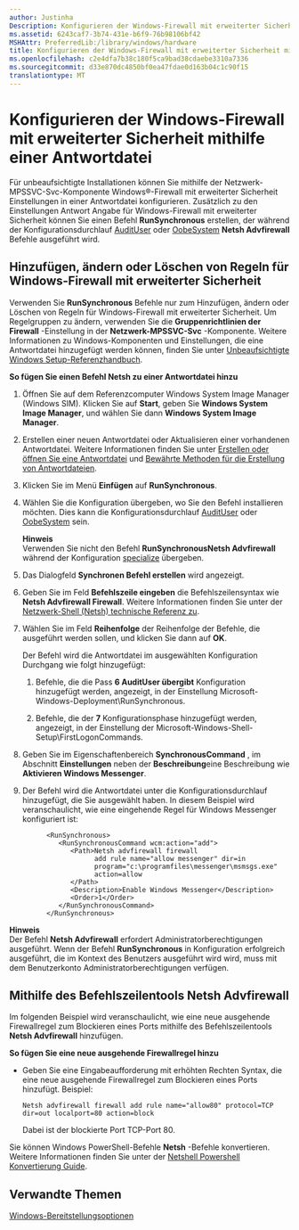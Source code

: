 ```yaml
---
author: Justinha
Description: Konfigurieren der Windows-Firewall mit erweiterter Sicherheit mithilfe einer Antwortdatei
ms.assetid: 6243caf7-3b74-431e-b6f9-76b98106bf42
MSHAttr: PreferredLib:/library/windows/hardware
title: Konfigurieren der Windows-Firewall mit erweiterter Sicherheit mithilfe einer Antwortdatei
ms.openlocfilehash: c2e4dfa7b38c180f5ca9bad38cdaebe3310a7336
ms.sourcegitcommit: d33e870dc4850bf0ea47fdae0d163b04c1c90f15
translationtype: MT
---
```

# <a name="configure-windows-firewall-with-advanced-security-by-using-an-answer-file"></a>Konfigurieren der Windows-Firewall mit erweiterter Sicherheit mithilfe einer Antwortdatei


Für unbeaufsichtigte Installationen können Sie mithilfe der Netzwerk-MPSSVC-Svc-Komponente Windows®-Firewall mit erweiterter Sicherheit Einstellungen in einer Antwortdatei konfigurieren. Zusätzlich zu den Einstellungen Antwort Angabe für Windows-Firewall mit erweiterter Sicherheit können Sie einen Befehl **RunSynchronous** erstellen, der während der Konfigurationsdurchlauf [AuditUser](audituser.md) oder [OobeSystem](oobesystem.md) **Netsh Advfirewall** Befehle ausgeführt wird.

## <a name="span-idaddingmodifyingordeletingrulesforwindowsfirewallwithadvancedsecurityspanspan-idaddingmodifyingordeletingrulesforwindowsfirewallwithadvancedsecurityspanspan-idaddingmodifyingordeletingrulesforwindowsfirewallwithadvancedsecurityspanadding-modifying-or-deleting-rules-for-windows-firewall-with-advanced-security"></a><span id="Adding__Modifying__or_Deleting_Rules_for_Windows_Firewall_with_Advanced_Security"></span><span id="adding__modifying__or_deleting_rules_for_windows_firewall_with_advanced_security"></span><span id="ADDING__MODIFYING__OR_DELETING_RULES_FOR_WINDOWS_FIREWALL_WITH_ADVANCED_SECURITY"></span>Hinzufügen, ändern oder Löschen von Regeln für Windows-Firewall mit erweiterter Sicherheit


Verwenden Sie **RunSynchronous** Befehle nur zum Hinzufügen, ändern oder Löschen von Regeln für Windows-Firewall mit erweiterter Sicherheit. Um Regelgruppen zu ändern, verwenden Sie die **Gruppenrichtlinien der Firewall** -Einstellung in der **Netzwerk-MPSSVC-Svc** -Komponente. Weitere Informationen zu Windows-Komponenten und Einstellungen, die eine Antwortdatei hinzugefügt werden können, finden Sie unter [Unbeaufsichtigte Windows Setup-Referenzhandbuch](http://go.microsoft.com/fwlink/?LinkId=206281).

**So fügen Sie einen Befehl Netsh zu einer Antwortdatei hinzu**

1.  Öffnen Sie auf dem Referenzcomputer Windows System Image Manager (Windows SIM). Klicken Sie auf **Start**, geben Sie **Windows System Image Manager**, und wählen Sie dann **Windows System Image Manager**.

2.  Erstellen einer neuen Antwortdatei oder Aktualisieren einer vorhandenen Antwortdatei. Weitere Informationen finden Sie unter [Erstellen oder öffnen Sie eine Antwortdatei](https://msdn.microsoft.com/library/windows/hardware/dn915085) und [Bewährte Methoden für die Erstellung von Antwortdateien](https://msdn.microsoft.com/library/windows/hardware/dn915073).

3.  Klicken Sie im Menü **Einfügen** auf **RunSynchronous**.

4.  Wählen Sie die Konfiguration übergeben, wo Sie den Befehl installieren möchten. Dies kann die Konfigurationsdurchlauf [AuditUser](audituser.md) oder [OobeSystem](oobesystem.md) sein.

    **Hinweis**  
    Verwenden Sie nicht den Befehl **RunSynchronousNetsh Advfirewall** während der Konfiguration [specialize](specialize.md) übergeben.

     

5.  Das Dialogfeld **Synchronen Befehl erstellen** wird angezeigt.

6.  Geben Sie im Feld **Befehlszeile eingeben** die Befehlszeilensyntax wie **Netsh Advfirewall Firewall**. Weitere Informationen finden Sie unter der [Netzwerk-Shell (Netsh) technische Referenz zu](http://go.microsoft.com/fwlink/?LinkId=234733).

7.  Wählen Sie im Feld **Reihenfolge** der Reihenfolge der Befehle, die ausgeführt werden sollen, und klicken Sie dann auf **OK**.

    Der Befehl wird die Antwortdatei im ausgewählten Konfiguration Durchgang wie folgt hinzugefügt:

    1.  Befehle, die die Pass **6 AuditUser übergibt** Konfiguration hinzugefügt werden, angezeigt, in der Einstellung Microsoft-Windows-Deployment\\RunSynchronous.

    2.  Befehle, die der **7** Konfigurationsphase hinzugefügt werden, angezeigt, in der Einstellung der Microsoft-Windows-Shell-Setup\\FirstLogonCommands.

8.  Geben Sie im Eigenschaftenbereich **SynchronousCommand** , im Abschnitt **Einstellungen** neben der **Beschreibung**eine Beschreibung wie **Aktivieren Windows Messenger**.

9.  Der Befehl wird die Antwortdatei unter die Konfigurationsdurchlauf hinzugefügt, die Sie ausgewählt haben. In diesem Beispiel wird veranschaulicht, wie eine eingehende Regel für Windows Messenger konfiguriert ist:

    ``` syntax
          <RunSynchronous>
             <RunSynchronousCommand wcm:action="add">
                <Path>Netsh advfirewall firewall 
                      add rule name="allow messenger" dir=in 
                      program="c:\programfiles\messenger\msmsgs.exe"
                      action=allow
                </Path>
                <Description>Enable Windows Messenger</Description>
                <Order>1</Order>
             </RunSynchronousCommand>
          </RunSynchronous>
    ```

**Hinweis**  
Der Befehl **Netsh Advfirewall** erfordert Administratorberechtigungen ausgeführt. Wenn der Befehl **RunSynchronous** in Konfiguration erfolgreich ausgeführt, die im Kontext des Benutzers ausgeführt wird wird, muss mit dem Benutzerkonto Administratorberechtigungen verfügen.

 

## <a name="span-idusingthenetshadvfirewallcommand-linetoolspanspan-idusingthenetshadvfirewallcommand-linetoolspanspan-idusingthenetshadvfirewallcommand-linetoolspanusing-the-netsh-advfirewall-command-line-tool"></a><span id="Using_the_Netsh_Advfirewall_Command-Line_Tool"></span><span id="using_the_netsh_advfirewall_command-line_tool"></span><span id="USING_THE_NETSH_ADVFIREWALL_COMMAND-LINE_TOOL"></span>Mithilfe des Befehlszeilentools Netsh Advfirewall


Im folgenden Beispiel wird veranschaulicht, wie eine neue ausgehende Firewallregel zum Blockieren eines Ports mithilfe des Befehlszeilentools **Netsh Advfirewall** hinzufügen.

**So fügen Sie eine neue ausgehende Firewallregel hinzu**

-   Geben Sie eine Eingabeaufforderung mit erhöhten Rechten Syntax, die eine neue ausgehende Firewallregel zum Blockieren eines Ports hinzufügt. Beispiel:

    ``` syntax
    Netsh advfirewall firewall add rule name="allow80" protocol=TCP
    dir=out localport=80 action=block
    ```

    Dabei ist der blockierte Port TCP-Port 80.

Sie können Windows PowerShell-Befehle **Netsh** -Befehle konvertieren. Weitere Informationen finden Sie unter der [Netshell Powershell Konvertierung Guide](http://go.microsoft.com/fwlink/?LinkId=234734).

## <a name="span-idrelatedtopicsspanrelated-topics"></a><span id="related_topics"></span>Verwandte Themen


[Windows-Bereitstellungsoptionen](windows-deployment-options.md)

 

 






